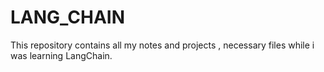 # LANG_CHAIN
This repository contains all my notes and projects , necessary files while i was learning LangChain.
